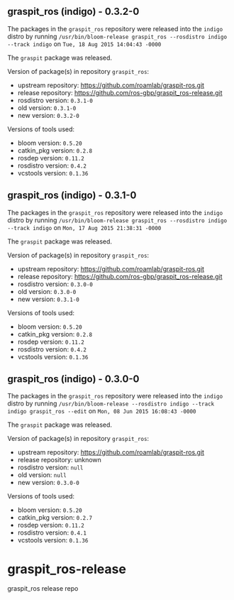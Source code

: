 ## graspit_ros (indigo) - 0.3.2-0

The packages in the `graspit_ros` repository were released into the `indigo` distro by running `/usr/bin/bloom-release graspit_ros --rosdistro indigo --track indigo` on `Tue, 18 Aug 2015 14:04:43 -0000`

The `graspit` package was released.

Version of package(s) in repository `graspit_ros`:
- upstream repository: https://github.com/roamlab/graspit-ros.git
- release repository: https://github.com/ros-gbp/graspit_ros-release.git
- rosdistro version: `0.3.1-0`
- old version: `0.3.1-0`
- new version: `0.3.2-0`

Versions of tools used:
- bloom version: `0.5.20`
- catkin_pkg version: `0.2.8`
- rosdep version: `0.11.2`
- rosdistro version: `0.4.2`
- vcstools version: `0.1.36`


## graspit_ros (indigo) - 0.3.1-0

The packages in the `graspit_ros` repository were released into the `indigo` distro by running `/usr/bin/bloom-release graspit_ros --rosdistro indigo --track indigo` on `Mon, 17 Aug 2015 21:38:31 -0000`

The `graspit` package was released.

Version of package(s) in repository `graspit_ros`:
- upstream repository: https://github.com/roamlab/graspit-ros.git
- release repository: https://github.com/ros-gbp/graspit_ros-release.git
- rosdistro version: `0.3.0-0`
- old version: `0.3.0-0`
- new version: `0.3.1-0`

Versions of tools used:
- bloom version: `0.5.20`
- catkin_pkg version: `0.2.8`
- rosdep version: `0.11.2`
- rosdistro version: `0.4.2`
- vcstools version: `0.1.36`


## graspit_ros (indigo) - 0.3.0-0

The packages in the `graspit_ros` repository were released into the `indigo` distro by running `/usr/bin/bloom-release --rosdistro indigo --track indigo graspit_ros --edit` on `Mon, 08 Jun 2015 16:08:43 -0000`

The `graspit` package was released.

Version of package(s) in repository `graspit_ros`:
- upstream repository: https://github.com/roamlab/graspit-ros.git
- release repository: unknown
- rosdistro version: `null`
- old version: `null`
- new version: `0.3.0-0`

Versions of tools used:
- bloom version: `0.5.20`
- catkin_pkg version: `0.2.7`
- rosdep version: `0.11.2`
- rosdistro version: `0.4.1`
- vcstools version: `0.1.36`


# graspit_ros-release
graspit_ros release repo
